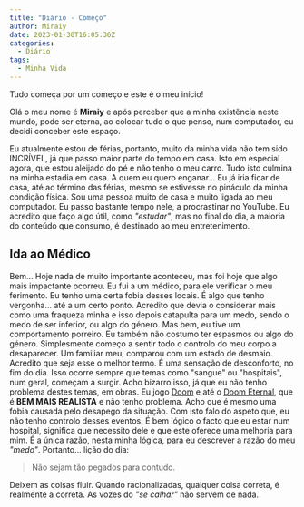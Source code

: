 ```yaml
---
title: "Diário - Começo"
author: Miraiy
date: 2023-01-30T16:05:36Z
categories:
  - Diário
tags:
  - Minha Vida
---
```


Tudo começa por um começo e este é o meu início!

Olá o meu nome é **Miraiy** e após perceber que a minha existência neste mundo, pode ser eterna, ao colocar tudo o que penso, num computador, eu decidi conceber este espaço. 

Eu atualmente estou de férias, portanto, muito da minha vida não tem sido INCRÍVEL, já que passo maior parte do tempo em casa. Isto em especial agora, que estou aleijado do pé e não tenho o meu carro. Tudo isto culmina na minha estadia em casa. A quem eu quero enganar... Eu já iria ficar de casa, até ao término das férias, mesmo se estivesse no pináculo da minha condição física. Sou uma pessoa muito de casa e muito ligada ao meu computador. Eu passo bastante tempo nele, a procrastinar no YouTube. Eu acredito que faço algo útil, como *"estudar"*, mas no final do dia, a maioria do conteúdo que consumo, é destinado ao meu entretenimento.

## Ida ao Médico

Bem... Hoje nada de muito importante aconteceu, mas foi hoje que algo mais impactante ocorreu. Eu fui a um médico, para ele verificar o meu ferimento. Eu tenho uma certa fobia desses locais. É algo que tenho vergonha… até a um certo ponto. Acredito que devia o considerar mais como uma fraqueza minha e isso depois catapulta para um medo, sendo o medo de ser inferior, ou algo do género. Mas bem, eu tive um comportamento porreiro. Eu também não costumo ter espasmos ou algo do género. Simplesmente começo a sentir todo o controlo do meu corpo a desaparecer. Um familiar meu, comparou com um estado de desmaio. Acredito que seja esse o melhor termo. É uma sensação de desconforto, no fim do dia. Isso ocorre sempre que temas como "sangue" ou "hospitais", num geral, começam a surgir. Acho bizarro isso, já que eu não tenho problema destes temas, em obras. Eu jogo [Doom](https://en.wikipedia.org/wiki/Doom_(1993_video_game)) e até o [Doom Eternal](https://en.wikipedia.org/wiki/Doom_Eternal), que é **BEM MAIS REALISTA** e não tenho problema. Acho que é mesmo uma fobia causada pelo desapego da situação. Com isto falo do aspeto que, eu não tenho controlo desses eventos. É bem lógico o facto que eu estar num hospital, significa que necessito dele e que este oferece uma melhoria para mim. É a única razão, nesta minha lógica, para eu descrever a razão do meu *"medo"*. Portanto... lição do dia:

> Não sejam tão pegados para contudo.

Deixem as coisas fluir. Quando racionalizadas, qualquer coisa correta, é realmente a correta. As vozes do *"se calhar"* não servem de nada.